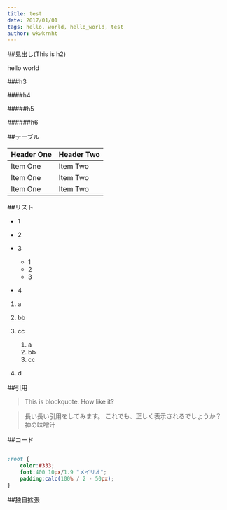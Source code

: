 ```yaml
---
title: test
date: 2017/01/01
tags: hello, world, hello_world, test
author: wkwkrnht
---
```


##見出し(This is h2)

hello world

###h3

####h4

#####h5

######h6

##テーブル

| Header One     | Header Two     |
| :------------- | :------------- |
| Item One       | Item Two       |
| Item One       | Item Two       |
| Item One       | Item Two       |

##リスト

* 1
* 2
* 3


    * 1
    * 2
    * 3

* 4

1. a
2. bb
3. cc


    1. a
    2. bb
    3. cc

4. d

##引用

> This is blockquote. How like it?

>長い長い引用をしてみます。
>これでも、正しく表示されるでしょうか？
>神の味噌汁

##コード

```css

:root {
    color:#333;
    font:400 10px/1.9 "メイリオ";
    padding:calc(100% / 2 - 50px);
}

```

##独自拡張